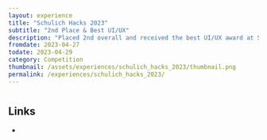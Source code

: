 ```yaml
---
layout: experience
title: "Schulich Hacks 2023"
subtitle: "2nd Place & Best UI/UX"
description: "Placed 2nd overall and received the best UI/UX award at Schulich Hacks 2023 in Calgary, Alberta (in-person)"
fromdate: 2023-04-27
todate: 2023-04-29
category: Competition
thumbnail: /assets/experiences/schulich_hacks_2023/thumbnail.png
permalink: /experiences/schulich_hacks_2023/
---
```


#

## Links

-
